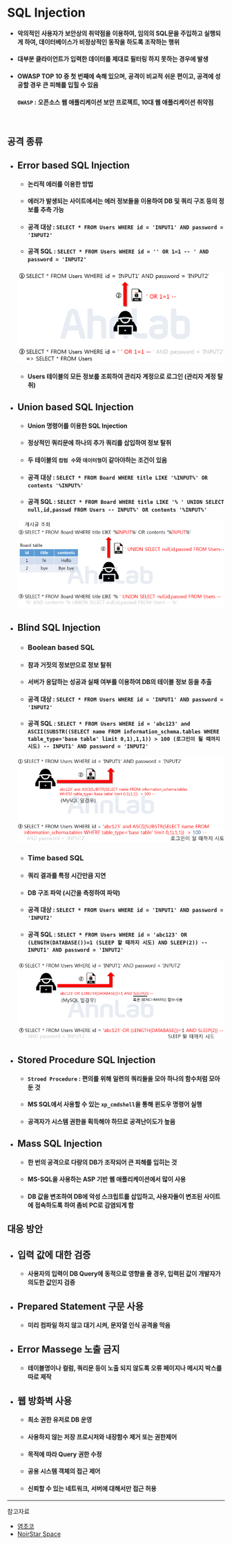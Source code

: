 # SQL Injection
* #### 악의적인 사용자가 보안상의 취약점을 이용하여, 임의의 SQL문을 주입하고 실행되게 하여, 데이터베이스가 비정상적인 동작을 하도록 조작하는 행위
* #### 대부분 클라이언트가 입력한 데이터를 제대로 필터링 하지 못하는 경우에 발생
* #### OWASP TOP 10 중 첫 번째에 속해 있으며, 공격이 비교적 쉬운 편이고, 공격에 성공할 경우 큰 피해를 입힐 수 있음
    #### `OWASP` : 오픈소스 웹 애플리케이션 보안 프로젝트, 10대 웹 애플리케이션 취약점

<br/>

## 공격 종류
* ## Error based SQL Injection
    * #### 논리적 에러를 이용한 방법
    * #### 에러가 발생되는 사이트에서는 에러 정보들을 이용하여 DB 및 쿼리 구조 등의 정보를 추측 가능
    * #### 공격 대상 : `SELECT * FROM Users WHERE id = 'INPUT1' AND password = 'INPUT2'`
    * #### 공격 SQL : `SELECT * FROM Users WHERE id = '' OR 1=1 -- ' AND password = 'INPUT2'`
    ![](../CS_IMG/Error_based.png)
    * #### Users 테이블의 모든 정보를 조회하여 관리자 계정으로 로그인 (관리자 계정 탈취)
* ##  Union based SQL Injection
  * #### Union 명령어를 이용한 SQL Injection
  * #### 정상적인 쿼리문에 하나의 추가 쿼리를 삽입하여 정보 탈취
  * #### 두 테이블의 `컴럼 수`와 `데이터형`이 같아야하는 조건이 있음
  * #### 공격 대상 : `SELECT * FROM Board WHERE title LIKE '%INPUT%' OR contents '%INPUT%'`
  * #### 공격 SQL : `SELECT * FROM Board WHERE title LIKE '% ' UNION SELECT null,id,passwd FROM Users -- INPUT%' OR contents '%INPUT%'`
  ![](../CS_IMG/Union_based.png)
* ## Blind SQL Injection
  * ### Boolean based SQL
  * #### 참과 거짓의 정보만으로 정보 탈취
  * #### 서버가 응답하는 성공과 실패 여부를 이용하여 DB의 테이블 정보 등을 추출
  * #### 공격 대상 : `SELECT * FROM Users WHERE id = 'INPUT1' AND password = 'INPUT2'`
  * #### 공격 SQL : `SELECT * FROM Users WHERE id = 'abc123' and ASCII(SUBSTR((SELECT name FROM information_schema.tables WHERE table_type='base table' limit 0,1),1,1)) > 100 (로그인이 될 때까지 시도) -- INPUT1' AND password = 'INPUT2'`
  ![](../CS_IMG/Boolean_based.png)
  * ### Time based SQL
  * #### 쿼리 결과를 특정 시간만큼 지연
  * #### DB 구조 파악 (시간을 측정하여 파악)
  * #### 공격 대상 : `SELECT * FROM Users WHERE id = 'INPUT1' AND password = 'INPUT2'`
  * #### 공격 SQL : `SELECT * FROM Users WHERE id = 'abc123' OR (LENGTH(DATABASE())=1 (SLEEP 할 때까지 시도) AND SLEEP(2)) -- INPUT1' AND password = 'INPUT2'`
  ![](../CS_IMG/Time_based.png)
* ## Stored Procedure SQL Injection
  * #### `Stroed Procedure` : 편의를 위해 일련의 쿼리들을 모아 하나의 함수처럼 모아둔 것
  * #### MS SQL에서 사용할 수 있는 `xp_cmdshell`을 통해 윈도우 명령어 실행
  * #### 공격자가 시스템 권한을 획득해야 하므로 공격난이도가 높음
* ## Mass SQL Injection
  * #### 한 번의 공격으로 다량의 DB가 조작되어 큰 피해를 입히는 것
  * #### MS-SQL을 사용하는 ASP 기반 웹 애플리케이션에서 많이 사용
  * #### DB 값을 변조하여 DB에 악성 스크립트를 삽입하고, 사용자들이 변조된 사이트에 접속하도록 하여 좀비 PC로 감염되게 함

## 대응 방안
* ## 입력 값에 대한 검증
  * #### 사용자의 입력이 DB Query에 동적으로 영향을 줄 경우, 입력된 값이 개발자가 의도한 값인지 검증
* ## Prepared Statement 구문 사용
  * #### 미리 컴파일 하지 않고 대기 시켜, 문자열 인식 공격을 막음
* ## Error Massege 노출 금지
  * #### 테이블명이나 컬럼, 쿼리문 등이 노출 되지 않도록 오류 페이지나 메시지 박스를 따로 제작
* ## 웹 방화벽 사용
  * #### 최소 권한 유저로 DB 운영
  * #### 사용하지 않는 저장 프로시저와 내장함수 제거 또는 권한제어
  * #### 목적에 따라 Query 권한 수정
  * #### 공용 시스템 객체의 접근 제어
  * #### 신뢰할 수 있는 네트워크, 서버에 대해서만 접근 허용
  
<hr/>

참고자료
* [염초코](https://choco4study.tistory.com/10)
* [NoirStar Space](https://noirstar.tistory.com/264)